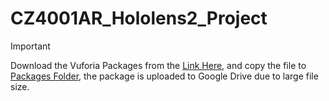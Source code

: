 # CZ4001AR_Hololens2_Project

> [!IMPORTANT]  
> Download the Vuforia Packages from the [Link Here](https://drive.google.com/file/d/1MjzobHXgdnQ7yJ1Wxy7TisEcq0fV6zbS/view?usp=sharing), and copy the file to [Packages Folder](https://github.com/zijian99/CZ4001AR_Hololens2_Project/tree/main/Packages), the package is uploaded to Google Drive due to large file size.
